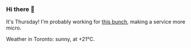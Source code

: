 ### Hi there :wave:

It's Thursday! I'm probably working for [this bunch](https://github.com/kohofinancial), making a service more micro.

Weather in Toronto: sunny, at +21°C.
